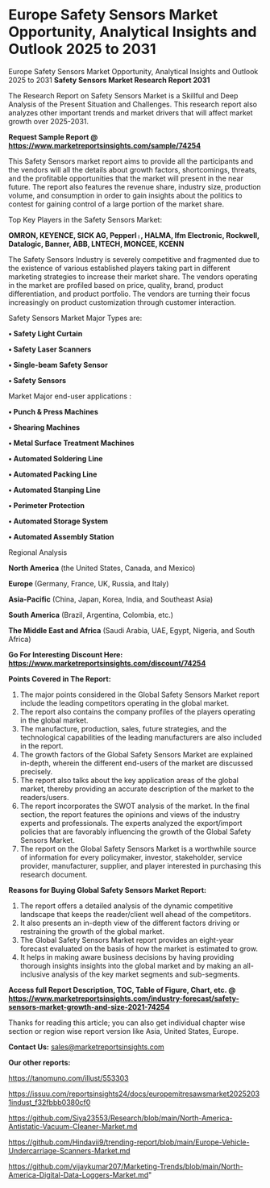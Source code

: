 # Europe Safety Sensors Market Opportunity, Analytical Insights and Outlook 2025 to 2031
Europe Safety Sensors Market Opportunity, Analytical Insights and Outlook 2025 to 2031
<strong>Safety Sensors Market Research Report 2031</strong>

The Research Report on Safety Sensors Market is a Skillful and Deep Analysis of the Present Situation and Challenges. This research report also analyzes other important trends and market drivers that will affect market growth over 2025-2031.

<strong>Request Sample Report @ <a href=https://www.marketreportsinsights.com/sample/74254>https://www.marketreportsinsights.com/sample/74254</a></strong>

This Safety Sensors market report aims to provide all the participants and the vendors will all the details about growth factors, shortcomings, threats, and the profitable opportunities that the market will present in the near future. The report also features the revenue share, industry size, production volume, and consumption in order to gain insights about the politics to contest for gaining control of a large portion of the market share.

Top Key Players in the Safety Sensors Market:

<strong>OMRON, KEYENCE, SICK AG, Pepperlᛧ, HALMA, Ifm Electronic, Rockwell, Datalogic, Banner, ABB, LNTECH, MONCEE, KCENN</strong>

The Safety Sensors Industry is severely competitive and fragmented due to the existence of various established players taking part in different marketing strategies to increase their market share. The vendors operating in the market are profiled based on price, quality, brand, product differentiation, and product portfolio. The vendors are turning their focus increasingly on product customization through customer interaction.

Safety Sensors Market Major Types are:

<strong>• Safety Light Curtain

• Safety Laser Scanners

• Single-beam Safety Sensor

• Safety Sensors</strong>

Market Major end-user applications :

<strong>• Punch & Press Machines

• Shearing Machines

• Metal Surface Treatment Machines

• Automated Soldering Line

• Automated Packing Line

• Automated Stanping Line

• Perimeter Protection

• Automated Storage System

• Automated Assembly Station</strong>

Regional Analysis

</u><strong><b>North America</b></strong> (the United States, Canada, and Mexico)

<strong><b>Europe </b></strong>(Germany, France, UK, Russia, and Italy)

<strong><b>Asia-Pacific</b></strong> (China, Japan, Korea, India, and Southeast Asia)

<strong><b>South America</b></strong> (Brazil, Argentina, Colombia, etc.)

<strong><b>The Middle East and Africa</b></strong> (Saudi Arabia, UAE, Egypt, Nigeria, and South Africa)

<strong>Go For Interesting Discount Here: <a href=https://www.marketreportsinsights.com/discount/74254>https://www.marketreportsinsights.com/discount/74254</a></strong>

<strong>Points Covered in The Report:</strong>
<ol>
  <li>The major points considered in the Global Safety Sensors Market report include the leading competitors operating in the global market.</li>
  <li>The report also contains the company profiles of the players operating in the global market.</li>
  <li>The manufacture, production, sales, future strategies, and the technological capabilities of the leading manufacturers are also included in the report.</li>
  <li>The growth factors of the Global Safety Sensors Market are explained in-depth, wherein the different end-users of the market are discussed precisely.</li>
  <li>The report also talks about the key application areas of the global market, thereby providing an accurate description of the market to the readers/users.</li>
  <li>The report incorporates the SWOT analysis of the market. In the final section, the report features the opinions and views of the industry experts and professionals. The experts analyzed the export/import policies that are favorably influencing the growth of the Global Safety Sensors Market.</li>
  <li>The report on the Global Safety Sensors Market is a worthwhile source of information for every policymaker, investor, stakeholder, service provider, manufacturer, supplier, and player interested in purchasing this research document.</li>
</ol>
<strong>Reasons for Buying Global Safety Sensors Market Report:</strong>

<ol>
  <li>The report offers a detailed analysis of the dynamic competitive landscape that keeps the reader/client well ahead of the competitors.</li>
  <li>It also presents an in-depth view of the different factors driving or restraining the growth of the global market.</li>
  <li>The Global Safety Sensors Market report provides an eight-year forecast evaluated on the basis of how the market is estimated to grow.</li>
  <li>It helps in making aware business decisions by having providing thorough insights insights into the global market and by making an all-inclusive analysis of the key market segments and sub-segments.</li>
</ol>
<strong>Access full Report Description, TOC, Table of Figure, Chart, etc. @ <a href=https://www.marketreportsinsights.com/industry-forecast/safety-sensors-market-growth-and-size-2021-74254>https://www.marketreportsinsights.com/industry-forecast/safety-sensors-market-growth-and-size-2021-74254</a></strong>


Thanks for reading this article; you can also get individual chapter wise section or region wise report version like Asia, United States, Europe.

<strong>Contact Us:</strong>
sales@marketreportsinsights.com

<strong>Our other reports:</strong>

<a href=https://tanomuno.com/illust/553303>https://tanomuno.com/illust/553303</a>

<a href=https://issuu.com/reportsinsights24/docs/europemitresawsmarket20252031indust_f32fbbb0380cf0>https://issuu.com/reportsinsights24/docs/europemitresawsmarket20252031indust_f32fbbb0380cf0</a>

<a href=https://github.com/Siya23553/Research/blob/main/North-America-Antistatic-Vacuum-Cleaner-Market.md>https://github.com/Siya23553/Research/blob/main/North-America-Antistatic-Vacuum-Cleaner-Market.md</a>

<a href=https://github.com/Hindavii9/trending-report/blob/main/Europe-Vehicle-Undercarriage-Scanners-Market.md>https://github.com/Hindavii9/trending-report/blob/main/Europe-Vehicle-Undercarriage-Scanners-Market.md</a>

<a href=https://github.com/vijaykumar207/Marketing-Trends/blob/main/North-America-Digital-Data-Loggers-Market.md>https://github.com/vijaykumar207/Marketing-Trends/blob/main/North-America-Digital-Data-Loggers-Market.md</a>"
